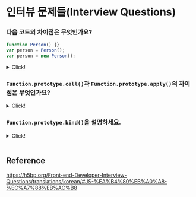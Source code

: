 # 인터뷰 문제들(Interview Questions)

### 다음 코드의 차이점은 무엇인가요?

```javascript
function Person() {}
var person = Person();
var person = new Person();
```

<details>
    <summary>Click!</summary>

<br>

-   `function Person() {}`은 함수 선언문입니다. 따라서 런타임 이전에 선언되며, 호이스팅이 됩니다. 이때, 호출이 되지 않는다면 실행이 되지 않습니다.
-   `var person = Person();`은 함수를 호출하고, 반환값을 변수에 저장하는 명령문입니다.
-   `var person = new Person();`에서 `Person()` 함수는 생성자 함수로써 동작합니다. 따라서 `Person()` 함수가 반환하는 값에 따라 변수 `person`에 저장되는 값이 달라지는데, 반환하는 값이 객체라면 반환한 객체가, 객체 이외의 값이라면 `Person()` 함수의 `this`가 저장됩니다.

</details>

### `Function.prototype.call()`과 `Function.prototype.apply()`의 차이점은 무엇인가요?

<details>
    <summary>Click!</summary>

<br>

두 메소드 모두 함수 내 `this`를 명시적으로 고정해주기 위해 사용하지만, 복수 인자를 받을 때 `call()` 메소드는 인자를 따로따로 받고 `apply()` 메소드는 유사 배열 객체로 받습니다.

</details>

### `Function.prototype.bind()`을 설명하세요.

<details>
    <summary>Click!</summary>

<br>

```javascript
const user = {
    firstName: "Foo",
    sayHello() {
        console.log(`Hello, ${this.firstName}!`);
    },
};

const hello = user.sayHello;
hello(); // Hello, undefined!
```

위 코드와 같이 객체 메소드는 개체 내부가 아닌 다른 곳에 전달되어 호출되면 `this`가 사라집니다.

`hello`에 `user.sayHello`를 전달할 때, `bind()`를 사용하면 `this`를 `user`로 고정할 수 있습니다.

```javascript
const hello = user.sayHello.bind(user);
hello(); // Hello, Foo!
```

이처럼 `bind()`는 함수에 전달되는 `this`를 고정시켜줍니다. 또한 `bind()`의 두 번쨰 인자부터는 원본 함수의 인자로 전달되어 고정시켜줍니다.

</details>

<br>

## Reference

https://h5bp.org/Front-end-Developer-Interview-Questions/translations/korean/#JS-%EA%B4%80%EB%A0%A8-%EC%A7%88%EB%AC%B8
